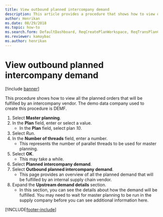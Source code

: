 ```yaml
--- 
title: View outbound planned intercompany demand
description: This article provides a procedure that shows how to view outbound planned intercompany demand. 
author: Henrikan
ms.date: 08/29/2018
ms.topic: how-to 
ms.search.form: DefaultDashboard, ReqCreatePlanWorkspace, ReqTransPlanCard, ReqOutboundIntercompanyDemand   
ms.reviewer: kamaybac
ms.author: henrikan
---
```

# View outbound planned intercompany demand

[!include [banner](../../includes/banner.md)]

This procedure shows how to view all the planned orders that will be fulfilled by an intercompany vendor. The demo data company used to create this procedure is DEMF.

1. Select **Master planning**.
2. In the **Plan** field, enter or select a value.
    * In the **Plan** field, select plan *10*.  
3. Select *Run*.
4. In the **Number of threads** field, enter a number.
    * This represents the number of parallel threads to be used for master planning.  
5. Select **OK**.
    * This may take a while.  
6. Select **Planned intercompany demand**.
7. Select **Outbound planned intercompany demand**.
    * This page provides an overview of all the planned demand that will be fulfilled by an internal supply chain vendor.  
8. Expand the **Upstream demand details** section.
    * In this section, you can see the details about how the demand will be fulfilled. You may need to wait for master planning to be run in the supply company before you can see additional information here.  

[!INCLUDE[footer-include](../../../includes/footer-banner.md)]
